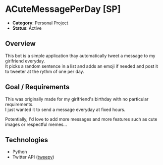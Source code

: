 # ACuteMessagePerDay [SP]

+ **Category**: Personal Project
+ **Status**: Active

## **Overview**

This bot is a simple application thay automatically tweet a message to my girlfriend everyday.  
It picks a random sentence in a list and adds an emoji if needed and post it to tweeter at the rythm of one per day.

## **Goal / Requirements**

This was originally made for my girlfriend's birthday with no particular requirements.  
I just wanted it to send a message everyday at fixed hours.  

Potentially, I'd love to add more messages and more features such as cute images or respectful memes...

## **Technologies**

+ Python
+ Twitter API ([tweepy](https://www.tweepy.org/))
